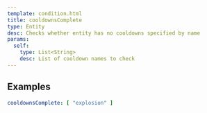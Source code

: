 ```yaml
---
template: condition.html
title: cooldownsComplete
type: Entity
desc: Checks whether entity has no cooldowns specified by name
params:
  self:
    type: List<String>
    desc: List of cooldown names to check
---
```


## Examples

```yaml
cooldownsComplete: [ "explosion" ]
```
